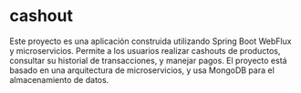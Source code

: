# cashout
Este proyecto es una aplicación construida utilizando Spring Boot WebFlux y microservicios. Permite a los usuarios realizar cashouts de productos, consultar su historial de transacciones, y manejar pagos. El proyecto está basado en una arquitectura de microservicios, y usa MongoDB para el almacenamiento de datos.
